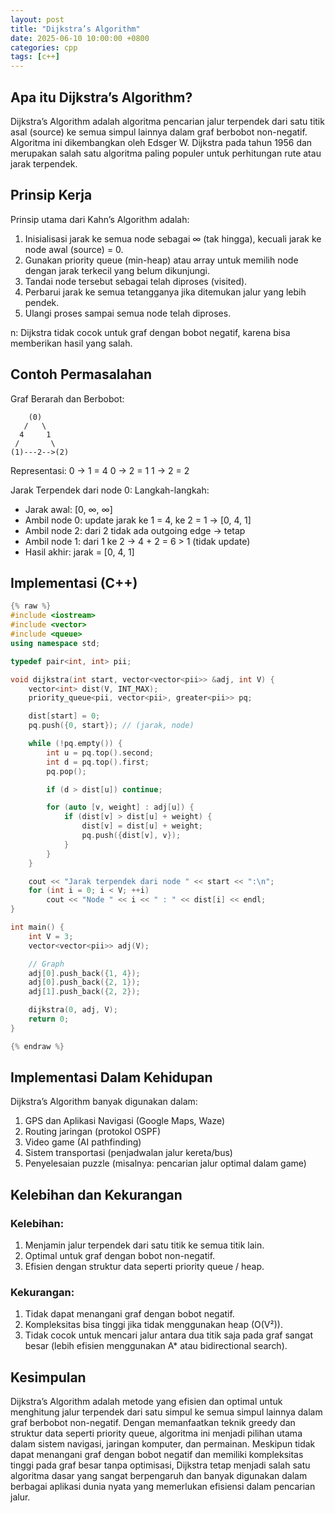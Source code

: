 ```yaml
---
layout: post
title: "Dijkstra’s Algorithm"
date: 2025-06-10 10:00:00 +0800
categories: cpp
tags: [c++]
---
```


## Apa itu Dijkstra’s Algorithm?
Dijkstra’s Algorithm adalah algoritma pencarian jalur terpendek dari satu titik asal (source) ke semua simpul lainnya dalam graf berbobot non-negatif. Algoritma ini dikembangkan oleh Edsger W. Dijkstra pada tahun 1956 dan merupakan salah satu algoritma paling populer untuk perhitungan rute atau jarak terpendek.

## Prinsip Kerja
Prinsip utama dari Kahn’s Algorithm adalah:
1. Inisialisasi jarak ke semua node sebagai ∞ (tak hingga), kecuali jarak ke node awal (source) = 0.
2. Gunakan priority queue (min-heap) atau array untuk memilih node dengan jarak terkecil yang belum dikunjungi.
3. Tandai node tersebut sebagai telah diproses (visited).
4. Perbarui jarak ke semua tetangganya jika ditemukan jalur yang lebih pendek.
5. Ulangi proses sampai semua node telah diproses.

n: Dijkstra tidak cocok untuk graf dengan bobot negatif, karena bisa memberikan hasil yang salah.

## Contoh Permasalahan
Graf Berarah dan Berbobot:
```
    (0)
   /   \
  4     1
 /       \
(1)---2-->(2)
```
Representasi:
0 → 1 = 4
0 → 2 = 1
1 → 2 = 2

Jarak Terpendek dari node 0:
Langkah-langkah:
- Jarak awal: [0, ∞, ∞]
- Ambil node 0: update jarak ke 1 = 4, ke 2 = 1 → [0, 4, 1]
- Ambil node 2: dari 2 tidak ada outgoing edge → tetap
- Ambil node 1: dari 1 ke 2 → 4 + 2 = 6 > 1 (tidak update)
- Hasil akhir: jarak = [0, 4, 1]

## Implementasi (C++)

```cpp
{% raw %}
#include <iostream>
#include <vector>
#include <queue>
using namespace std;

typedef pair<int, int> pii;

void dijkstra(int start, vector<vector<pii>> &adj, int V) {
    vector<int> dist(V, INT_MAX);
    priority_queue<pii, vector<pii>, greater<pii>> pq;

    dist[start] = 0;
    pq.push({0, start}); // (jarak, node)

    while (!pq.empty()) {
        int u = pq.top().second;
        int d = pq.top().first;
        pq.pop();

        if (d > dist[u]) continue;

        for (auto [v, weight] : adj[u]) {
            if (dist[v] > dist[u] + weight) {
                dist[v] = dist[u] + weight;
                pq.push({dist[v], v});
            }
        }
    }

    cout << "Jarak terpendek dari node " << start << ":\n";
    for (int i = 0; i < V; ++i)
        cout << "Node " << i << " : " << dist[i] << endl;
}

int main() {
    int V = 3;
    vector<vector<pii>> adj(V);

    // Graph
    adj[0].push_back({1, 4});
    adj[0].push_back({2, 1});
    adj[1].push_back({2, 2});

    dijkstra(0, adj, V);
    return 0;
}

{% endraw %}
```

## Implementasi Dalam Kehidupan
Dijkstra’s Algorithm banyak digunakan dalam:
1. GPS dan Aplikasi Navigasi (Google Maps, Waze)
2. Routing jaringan (protokol OSPF)
3. Video game (AI pathfinding)
4. Sistem transportasi (penjadwalan jalur kereta/bus)
5. Penyelesaian puzzle (misalnya: pencarian jalur optimal dalam game)

## Kelebihan dan Kekurangan
### Kelebihan:
1. Menjamin jalur terpendek dari satu titik ke semua titik lain.
2. Optimal untuk graf dengan bobot non-negatif.
3. Efisien dengan struktur data seperti priority queue / heap.

### Kekurangan:
1. Tidak dapat menangani graf dengan bobot negatif.
2. Kompleksitas bisa tinggi jika tidak menggunakan heap (O(V²)).
3. Tidak cocok untuk mencari jalur antara dua titik saja pada graf sangat besar (lebih efisien menggunakan A* atau bidirectional search).

## Kesimpulan
Dijkstra’s Algorithm adalah metode yang efisien dan optimal untuk menghitung jalur terpendek dari satu simpul ke semua simpul lainnya dalam graf berbobot non-negatif. Dengan memanfaatkan teknik greedy dan struktur data seperti priority queue, algoritma ini menjadi pilihan utama dalam sistem navigasi, jaringan komputer, dan permainan.
Meskipun tidak dapat menangani graf dengan bobot negatif dan memiliki kompleksitas tinggi pada graf besar tanpa optimisasi, Dijkstra tetap menjadi salah satu algoritma dasar yang sangat berpengaruh dan banyak digunakan dalam berbagai aplikasi dunia nyata yang memerlukan efisiensi dalam pencarian jalur.